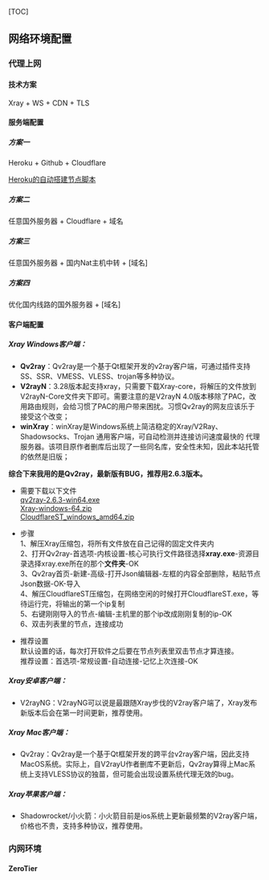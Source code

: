 [TOC]

## 网络环境配置

### 代理上网

#### 技术方案

Xray + WS + CDN + TLS  

#### 服务端配置

##### 方案一
Heroku + Github + Cloudflare  

[Heroku的自动搭建节点脚本](https://github.com/mixool/xrayku)  

##### 方案二
任意国外服务器 + Cloudflare + 域名  

##### 方案三
任意国外服务器 + 国内Nat主机中转 + [域名]  

##### 方案四
优化国内线路的国外服务器 + [域名]  

#### 客户端配置

##### Xray Windows客户端：

- **Qv2ray**：Qv2ray是一个基于Qt框架开发的v2ray客户端，可通过插件支持SS、SSR、VMESS、VLESS、trojan等多种协议。  
- **V2rayN**：3.28版本起支持xray，只需要下载Xray-core，将解压的文件放到V2rayN-Core文件夹下即可。需要注意的是V2rayN 4.0版本移除了PAC，改用路由规则，会给习惯了PAC的用户带来困扰。习惯Qv2ray的网友应该乐于接受这个改变；  
- **winXray**：winXray是Windows系统上简洁稳定的Xray/V2Ray、Shadowsocks、Trojan 通用客户端，可自动检测并连接访问速度最快的 代理服务器。该项目原作者删库后出现了一些同名库，安全性未知，因此本站托管的依然是旧版；  

**综合下来我用的是Qv2ray，最新版有BUG，推荐用2.6.3版本。**
- 需要下载以下文件  
[qv2ray-2.6.3-win64.exe](https://github.com/Qv2ray/Qv2ray/releases/download/v2.6.3/qv2ray-2.6.3-win64.exe)  
[Xray-windows-64.zip](https://github.com/XTLS/Xray-core/releases/download/v1.3.1/Xray-windows-64.zip)  
[CloudflareST_windows_amd64.zip](https://github.com/XIU2/CloudflareSpeedTest/releases/download/v1.4.9/CloudflareST_windows_amd64.zip)  

- 步骤  
1、解压Xray压缩包，将所有文件放在自己记得的固定文件夹内  
2、打开Qv2ray-首选项-内核设置-核心可执行文件路径选择**xray.exe**-资源目录选择xray.exe所在的那个**文件夹**-OK  
3、Qv2ray首页-新建-高级-打开Json编辑器-左框的内容全部删除，粘贴节点Json数据-OK-导入  
4、解压CloudflareST压缩包，在网络空闲的时候打开CloudflareST.exe，等待运行完，将输出的第一个ip复制  
5、右键刚刚导入的节点-编辑-主机里的那个ip改成刚刚复制的ip-OK  
6、双击列表里的节点，连接成功  

- 推荐设置  
默认设置的话，每次打开软件之后要在节点列表里双击节点才算连接。  
推荐设置：首选项-常规设置-自动连接-记忆上次连接-OK  


##### Xray安卓客户端：
- V2rayNG：V2rayNG可以说是最跟随Xray步伐的V2ray客户端了，Xray发布新版本后会在第一时间更新，推荐使用。  

##### Xray Mac客户端：
- Qv2ray：Qv2ray是一个基于Qt框架开发的跨平台v2ray客户端，因此支持MacOS系统。实际上，自V2rayU作者删库不更新后，Qv2ray算得上Mac系统上支持VLESS协议的独苗，但可能会出现设置系统代理无效的bug。  

##### Xray苹果客户端：
- Shadowrocket/小火箭：小火箭目前是ios系统上更新最频繁的V2ray客户端，价格也不贵，支持多种协议，推荐使用。  

### 内网环境

#### ZeroTier


## 